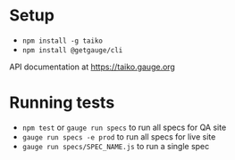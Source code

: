 # Setup

- `npm install -g taiko`
- `npm install @getgauge/cli`

API documentation at https://taiko.gauge.org

# Running tests

- `npm test` or `gauge run specs` to run all specs for QA site
- `gauge run specs -e prod` to run all specs for live site
- `gauge run specs/SPEC_NAME.js` to run a single spec

